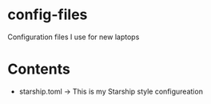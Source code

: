 # config-files
Configuration files I use for new laptops

# Contents
- starship.toml -> This is my Starship style configureation